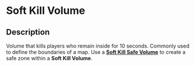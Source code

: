 # Soft Kill Volume

## Description

Volume that kills players who remain inside for 10 seconds. Commonly used to define the boundaries of a map. Use a [**Soft Kill Safe Volume**](soft-kill-safe-volume.md) to create a safe zone within a **Soft Kill Volume**.
